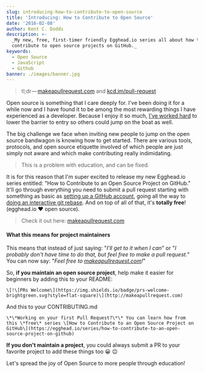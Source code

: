 ```yaml
---
slug: introducing-how-to-contribute-to-open-source
title: 'Introducing: How to Contribute to Open Source'
date: '2016-02-08'
author: Kent C. Dodds
description: >-
  _My new, free, first-timer friendly Egghead.io series all about how to
  contribute to open source projects on GitHub._
keywords:
  - Open Source
  - JavaScript
  - Github
banner: ./images/banner.jpg
---
```


> tl;dr — [makeapullrequest.com](http://makeapullrequest.com) and
> [kcd.im/pull-request](http://kcd.im/pull-request)

Open source is something that I care deeply for. I've been doing it for a while
now and I have found it to be among the most rewarding things I have experienced
as a developer. Because I enjoy it so much,
[I've worked hard](https://medium.com/@kentcdodds/first-timers-only-78281ea47455)
to lower the barrier to entry so others could jump on the boat as well.

The big challenge we face when inviting new people to jump on the open source
bandwagon is knowing how to get started. There are various tools, protocols, and
open source etiquette involved of which people are just simply not aware and
which make contributing really indimidating.

> This is a problem with education, and can be fixed.

It is for this reason that I'm super excited to release my new Egghead.io series
entitled: "How to Contribute to an Open Source Project on GitHub." It'll go
through everything you need to submit a pull request starting with something as
basic as
[setting up a GitHub account](https://egghead.io/lessons/javascript-introduction-to-github?series=how-to-contribute-to-an-open-source-project-on-github),
going all the way to
[doing an interactive git rebase](https://egghead.io/lessons/javascript-how-to-squash-multiple-git-commits?series=how-to-contribute-to-an-open-source-project-on-github).
And on top of all of that, it's **totally free**! (egghead.io ♥️ open source).

> Check it out here: [makeapullrequest.com](http://makeapullrequest.com)

#### What this means for project maintainers

This means that instead of just saying: "_I'll get to it when I can_" or "_I
probably don't have time to do that, but feel free to make a pull request._" You
can now say: "_Feel free to_
[_makeapullrequest.com_](http://makeapullrequest.com)_!_"

So, **if you maintain an open source project**, help make it easier for
beginners by adding this to your README:

```
\[!\[PRs Welcome\](https://img.shields.io/badge/prs-welcome-brightgreen.svg?style=flat-square)\](http://makeapullrequest.com)
```

And this to your CONTRIBUTING.md

```
\*\*Working on your first Pull Request?\*\* You can learn how from this \*free\* series \[How to Contribute to an Open Source Project on GitHub\](https://egghead.io/series/how-to-contribute-to-an-open-source-project-on-github)
```

**If you don't maintain a project**, you could always submit a PR to your
favorite project to add these things too 😀 😉

Let's spread the joy of Open Source to more people through education!

